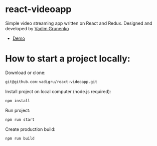 # react-videoapp

Simple video streaming app written on React and Redux. Designed and developed by [Vadim Grunenko](https://github.com/vadigru)

- [Demo](https://react-videoapp.vercel.app/)

# How to start a project locally:
Download or clone:
```sh
git@github.com:vadigru/react-videoapp.git
```
Install project on local computer (node.js required):
```sh
npm install
```
Run project:
```sh
npm run start
```
Create production build:
```sh
npm run build
```
